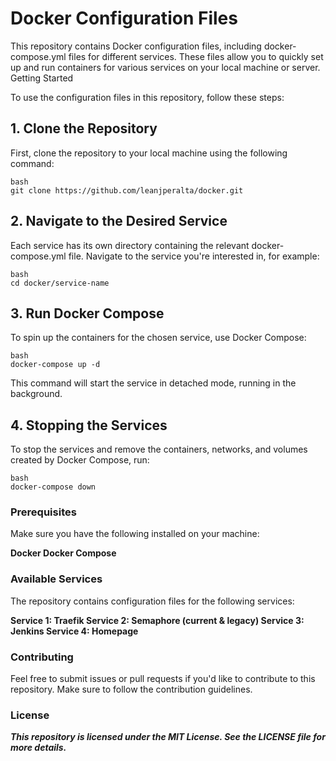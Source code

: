# Docker Configuration Files

This repository contains Docker configuration files, including docker-compose.yml files for different services. These files allow you to quickly set up and run containers for various services on your local machine or server.
Getting Started

To use the configuration files in this repository, follow these steps:

## 1. Clone the Repository

First, clone the repository to your local machine using the following command:

```
bash
git clone https://github.com/leanjperalta/docker.git
```

## 2. Navigate to the Desired Service

Each service has its own directory containing the relevant docker-compose.yml file. Navigate to the service you're interested in, for example:

```
bash
cd docker/service-name
```

## 3. Run Docker Compose

To spin up the containers for the chosen service, use Docker Compose:

```
bash
docker-compose up -d
```

This command will start the service in detached mode, running in the background.

## 4. Stopping the Services

To stop the services and remove the containers, networks, and volumes created by Docker Compose, run:

```
bash
docker-compose down
```

### Prerequisites

Make sure you have the following installed on your machine:

**Docker
Docker Compose**

### Available Services

The repository contains configuration files for the following services:

**Service 1: Traefik
Service 2: Semaphore (current & legacy)
Service 3: Jenkins
Service 4: Homepage**

### Contributing

Feel free to submit issues or pull requests if you'd like to contribute to this repository. Make sure to follow the contribution guidelines.

### License

***This repository is licensed under the MIT License. See the LICENSE file for more details.***
